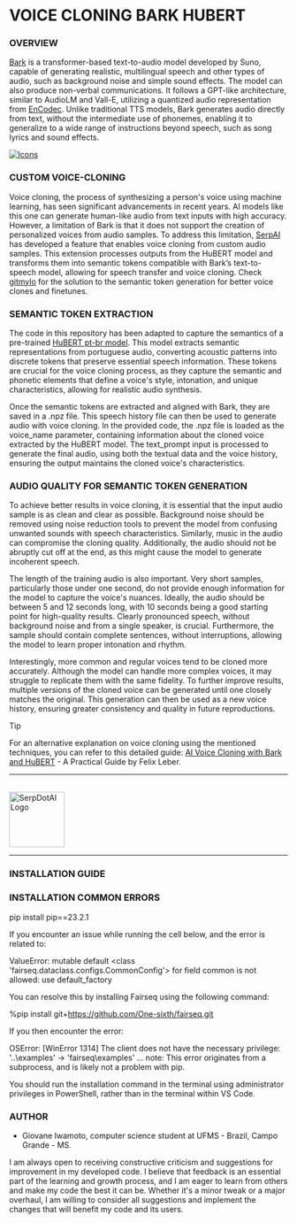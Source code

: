 # VOICE CLONING BARK HUBERT

### **OVERVIEW**

[Bark](https://github.com/suno-ai/bark) is a transformer-based text-to-audio model developed by Suno, capable of generating realistic, multilingual speech and other types of audio, such as background noise and simple sound effects. The model can also produce non-verbal communications. It follows a GPT-like architecture, similar to AudioLM and Vall-E, utilizing a quantized audio representation from [EnCodec](https://github.com/facebookresearch/encodec#extracting-discrete-representations). Unlike traditional TTS models, Bark generates audio directly from text, without the intermediate use of phonemes, enabling it to generalize to a wide range of instructions beyond speech, such as song lyrics and sound effects.

[![Icons](https://skillicons.dev/icons?i=py,pytorch&theme=dark)](https://skillicons.dev)

### **CUSTOM VOICE-CLONING**

Voice cloning, the process of synthesizing a person's voice using machine learning, has seen significant advancements in recent years. AI models like this one can generate human-like audio from text inputs with high accuracy. However, a limitation of Bark is that it does not support the creation of personalized voices from audio samples. To address this limitation, [SerpAI](https://github.com/serp-ai/bark-with-voice-clone) has developed a feature that enables voice cloning from custom audio samples. This extension processes outputs from the HuBERT model and transforms them into semantic tokens compatible with Bark’s text-to-speech model, allowing for speech transfer and voice cloning. Check [gitmylo](https://github.com/gitmylo/bark-voice-cloning-HuBERT-quantizer) for the solution to the semantic token generation for better voice clones and finetunes.

### **SEMANTIC TOKEN EXTRACTION**

The code in this repository has been adapted to capture the semantics of a pre-trained [HuBERT pt-br model](https://huggingface.co/MadVoyager/bark-voice-cloning-portuguese-HuBERT-quantizer/blob/main/portuguese-HuBERT-quantizer_24_epoch.pth). This model extracts semantic representations from portuguese audio, converting acoustic patterns into discrete tokens that preserve essential speech information. These tokens are crucial for the voice cloning process, as they capture the semantic and phonetic elements that define a voice's style, intonation, and unique characteristics, allowing for realistic audio synthesis.

Once the semantic tokens are extracted and aligned with Bark, they are saved in a .npz file. This speech history file can then be used to generate audio with voice cloning. In the provided code, the .npz file is loaded as the voice_name parameter, containing information about the cloned voice extracted by the HuBERT model. The text_prompt input is processed to generate the final audio, using both the textual data and the voice history, ensuring the output maintains the cloned voice's characteristics.

### **AUDIO QUALITY FOR SEMANTIC TOKEN GENERATION**

To achieve better results in voice cloning, it is essential that the input audio sample is as clean and clear as possible. Background noise should be removed using noise reduction tools to prevent the model from confusing unwanted sounds with speech characteristics. Similarly, music in the audio can compromise the cloning quality. Additionally, the audio should not be abruptly cut off at the end, as this might cause the model to generate incoherent speech.

The length of the training audio is also important. Very short samples, particularly those under one second, do not provide enough information for the model to capture the voice's nuances. Ideally, the audio should be between 5 and 12 seconds long, with 10 seconds being a good starting point for high-quality results. Clearly pronounced speech, without background noise and from a single speaker, is crucial. Furthermore, the sample should contain complete sentences, without interruptions, allowing the model to learn proper intonation and rhythm.

Interestingly, more common and regular voices tend to be cloned more accurately. Although the model can handle more complex voices, it may struggle to replicate them with the same fidelity. To further improve results, multiple versions of the cloned voice can be generated until one closely matches the original. This generation can then be used as a new voice history, ensuring greater consistency and quality in future reproductions.

> [!TIP]
> For an alternative explanation on voice cloning using the mentioned techniques, you can refer to this detailed guide: [AI Voice Cloning with Bark and HuBERT](https://www.linkedin.com/pulse/ai-voice-cloning-bark-hubert-practical-guide-felix-leber) - A Practical Guide by Felix Leber.

---

<br>

<img src="https://media.licdn.com/dms/image/v2/D560BAQHyVf5Gy4VdxQ/company-logo_200_200/company-logo_200_200/0/1682517064853/serpdotai_logo?e=1736985600&v=beta&t=bOGgFqbWFwxcM1EApXepgL1ICJHe3f7OXKhY9waD8fg" alt="SerpDotAI Logo" width="100"/>

---

### **INSTALLATION GUIDE**

### **INSTALLATION COMMON ERRORS**

pip install pip==23.2.1

If you encounter an issue while running the cell below, and the error is related to:

ValueError: mutable default <class 'fairseq.dataclass.configs.CommonConfig'> for field common is not allowed: use default_factory

You can resolve this by installing Fairseq using the following command:

%pip install git+https://github.com/One-sixth/fairseq.git

If you then encounter the error:

OSError: [WinError 1314] The client does not have the necessary privilege: '..\\examples' -> 'fairseq\\examples'
...
note: This error originates from a subprocess, and is likely not a problem with pip.

You should run the installation command in the terminal using administrator privileges in PowerShell, rather than in the terminal within VS Code.

### **AUTHOR**

- Giovane Iwamoto, computer science student at UFMS - Brazil, Campo Grande - MS.

I am always open to receiving constructive criticism and suggestions for improvement in my developed code. I believe that feedback is an essential part of the learning and growth process, and I am eager to learn from others and make my code the best it can be. Whether it's a minor tweak or a major overhaul, I am willing to consider all suggestions and implement the changes that will benefit my code and its users.
